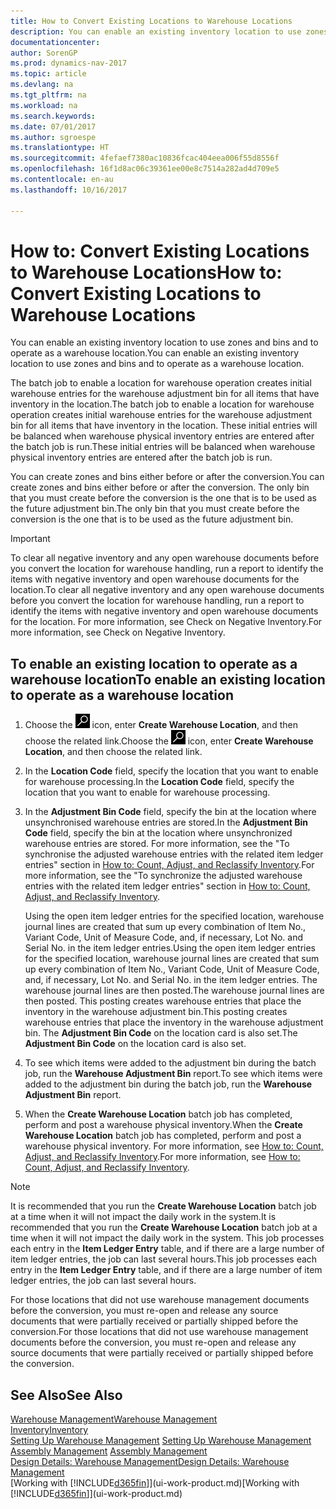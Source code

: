 ```yaml
---
title: How to Convert Existing Locations to Warehouse Locations
description: You can enable an existing inventory location to use zones and bins and to operate as a warehouse location.
documentationcenter: 
author: SorenGP
ms.prod: dynamics-nav-2017
ms.topic: article
ms.devlang: na
ms.tgt_pltfrm: na
ms.workload: na
ms.search.keywords: 
ms.date: 07/01/2017
ms.author: sgroespe
ms.translationtype: HT
ms.sourcegitcommit: 4fefaef7380ac10836fcac404eea006f55d8556f
ms.openlocfilehash: 16f1d8ac06c39361ee00e8c7514a282ad4d709e5
ms.contentlocale: en-au
ms.lasthandoff: 10/16/2017

---
```

# <a name="how-to-convert-existing-locations-to-warehouse-locations"></a><span data-ttu-id="1275f-103">How to: Convert Existing Locations to Warehouse Locations</span><span class="sxs-lookup"><span data-stu-id="1275f-103">How to: Convert Existing Locations to Warehouse Locations</span></span>
<span data-ttu-id="1275f-104">You can enable an existing inventory location to use zones and bins and to operate as a warehouse location.</span><span class="sxs-lookup"><span data-stu-id="1275f-104">You can enable an existing inventory location to use zones and bins and to operate as a warehouse location.</span></span>  

<span data-ttu-id="1275f-105">The batch job to enable a location for warehouse operation creates initial warehouse entries for the warehouse adjustment bin for all items that have inventory in the location.</span><span class="sxs-lookup"><span data-stu-id="1275f-105">The batch job to enable a location for warehouse operation creates initial warehouse entries for the warehouse adjustment bin for all items that have inventory in the location.</span></span> <span data-ttu-id="1275f-106">These initial entries will be balanced when warehouse physical inventory entries are entered after the batch job is run.</span><span class="sxs-lookup"><span data-stu-id="1275f-106">These initial entries will be balanced when warehouse physical inventory entries are entered after the batch job is run.</span></span>  

<span data-ttu-id="1275f-107">You can create zones and bins either before or after the conversion.</span><span class="sxs-lookup"><span data-stu-id="1275f-107">You can create zones and bins either before or after the conversion.</span></span> <span data-ttu-id="1275f-108">The only bin that you must create before the conversion is the one that is to be used as the future adjustment bin.</span><span class="sxs-lookup"><span data-stu-id="1275f-108">The only bin that you must create before the conversion is the one that is to be used as the future adjustment bin.</span></span>  

> [!IMPORTANT]  
>  <span data-ttu-id="1275f-109">To clear all negative inventory and any open warehouse documents before you convert the location for warehouse handling, run a report to identify the items with negative inventory and open warehouse documents for the location.</span><span class="sxs-lookup"><span data-stu-id="1275f-109">To clear all negative inventory and any open warehouse documents before you convert the location for warehouse handling, run a report to identify the items with negative inventory and open warehouse documents for the location.</span></span> <span data-ttu-id="1275f-110">For more information, see Check on Negative Inventory.</span><span class="sxs-lookup"><span data-stu-id="1275f-110">For more information, see Check on Negative Inventory.</span></span>  

## <a name="to-enable-an-existing-location-to-operate-as-a-warehouse-location"></a><span data-ttu-id="1275f-111">To enable an existing location to operate as a warehouse location</span><span class="sxs-lookup"><span data-stu-id="1275f-111">To enable an existing location to operate as a warehouse location</span></span>  
1.  <span data-ttu-id="1275f-112">Choose the ![Search for Page or Report](media/ui-search/search_small.png "Search for Page or Report icon") icon, enter **Create Warehouse Location**, and then choose the related link.</span><span class="sxs-lookup"><span data-stu-id="1275f-112">Choose the ![Search for Page or Report](media/ui-search/search_small.png "Search for Page or Report icon") icon, enter **Create Warehouse Location**, and then choose the related link.</span></span>  
2.  <span data-ttu-id="1275f-113">In the **Location Code** field, specify the location that you want to enable for warehouse processing.</span><span class="sxs-lookup"><span data-stu-id="1275f-113">In the **Location Code** field, specify the location that you want to enable for warehouse processing.</span></span>  
3.  <span data-ttu-id="1275f-114">In the **Adjustment Bin Code** field, specify the bin at the location where unsynchronised warehouse entries are stored.</span><span class="sxs-lookup"><span data-stu-id="1275f-114">In the **Adjustment Bin Code** field, specify the bin at the location where unsynchronized warehouse entries are stored.</span></span> <span data-ttu-id="1275f-115">For more information, see the "To synchronise the adjusted warehouse entries with the related item ledger entries" section in [How to: Count, Adjust, and Reclassify Inventory](inventory-how-count-adjust-reclassify.md).</span><span class="sxs-lookup"><span data-stu-id="1275f-115">For more information, see the "To synchronize the adjusted warehouse entries with the related item ledger entries" section in [How to: Count, Adjust, and Reclassify Inventory](inventory-how-count-adjust-reclassify.md).</span></span>  

    <span data-ttu-id="1275f-116">Using the open item ledger entries for the specified location, warehouse journal lines are created that sum up every combination of Item No., Variant Code, Unit of Measure Code, and, if necessary, Lot No. and Serial No. in the item ledger entries.</span><span class="sxs-lookup"><span data-stu-id="1275f-116">Using the open item ledger entries for the specified location, warehouse journal lines are created that sum up every combination of Item No., Variant Code, Unit of Measure Code, and, if necessary, Lot No. and Serial No. in the item ledger entries.</span></span> <span data-ttu-id="1275f-117">The warehouse journal lines are then posted.</span><span class="sxs-lookup"><span data-stu-id="1275f-117">The warehouse journal lines are then posted.</span></span> <span data-ttu-id="1275f-118">This posting creates warehouse entries that place the inventory in the warehouse adjustment bin.</span><span class="sxs-lookup"><span data-stu-id="1275f-118">This posting creates warehouse entries that place the inventory in the warehouse adjustment bin.</span></span> <span data-ttu-id="1275f-119">The **Adjustment Bin Code** on the location card is also set.</span><span class="sxs-lookup"><span data-stu-id="1275f-119">The **Adjustment Bin Code** on the location card is also set.</span></span>  

4.  <span data-ttu-id="1275f-120">To see which items were added to the adjustment bin during the batch job, run the **Warehouse Adjustment Bin** report.</span><span class="sxs-lookup"><span data-stu-id="1275f-120">To see which items were added to the adjustment bin during the batch job, run the **Warehouse Adjustment Bin** report.</span></span>  
5.  <span data-ttu-id="1275f-121">When the **Create Warehouse Location** batch job has completed, perform and post a warehouse physical inventory.</span><span class="sxs-lookup"><span data-stu-id="1275f-121">When the **Create Warehouse Location** batch job has completed, perform and post a warehouse physical inventory.</span></span> <span data-ttu-id="1275f-122">For more information, see [How to: Count, Adjust, and Reclassify Inventory](inventory-how-count-adjust-reclassify.md).</span><span class="sxs-lookup"><span data-stu-id="1275f-122">For more information, see [How to: Count, Adjust, and Reclassify Inventory](inventory-how-count-adjust-reclassify.md).</span></span>  

> [!NOTE]  
>  <span data-ttu-id="1275f-123">It is recommended that you run the **Create Warehouse Location** batch job at a time when it will not impact the daily work in the system.</span><span class="sxs-lookup"><span data-stu-id="1275f-123">It is recommended that you run the **Create Warehouse Location** batch job at a time when it will not impact the daily work in the system.</span></span> <span data-ttu-id="1275f-124">This job processes each entry in the **Item Ledger Entry** table, and if there are a large number of item ledger entries, the job can last several hours.</span><span class="sxs-lookup"><span data-stu-id="1275f-124">This job processes each entry in the **Item Ledger Entry** table, and if there are a large number of item ledger entries, the job can last several hours.</span></span>  

 <span data-ttu-id="1275f-125">For those locations that did not use warehouse management documents before the conversion, you must re-open and release any source documents that were partially received or partially shipped before the conversion.</span><span class="sxs-lookup"><span data-stu-id="1275f-125">For those locations that did not use warehouse management documents before the conversion, you must re-open and release any source documents that were partially received or partially shipped before the conversion.</span></span>  

## <a name="see-also"></a><span data-ttu-id="1275f-126">See Also</span><span class="sxs-lookup"><span data-stu-id="1275f-126">See Also</span></span>  
[<span data-ttu-id="1275f-127">Warehouse Management</span><span class="sxs-lookup"><span data-stu-id="1275f-127">Warehouse Management</span></span>](warehouse-manage-warehouse.md)  
[<span data-ttu-id="1275f-128">Inventory</span><span class="sxs-lookup"><span data-stu-id="1275f-128">Inventory</span></span>](inventory-manage-inventory.md)  
<span data-ttu-id="1275f-129">[Setting Up Warehouse Management](warehouse-setup-warehouse.md)   </span><span class="sxs-lookup"><span data-stu-id="1275f-129">[Setting Up Warehouse Management](warehouse-setup-warehouse.md)   </span></span>  
<span data-ttu-id="1275f-130">[Assembly Management](assembly-assemble-items.md)  </span><span class="sxs-lookup"><span data-stu-id="1275f-130">[Assembly Management](assembly-assemble-items.md)  </span></span>  
[<span data-ttu-id="1275f-131">Design Details: Warehouse Management</span><span class="sxs-lookup"><span data-stu-id="1275f-131">Design Details: Warehouse Management</span></span>](design-details-warehouse-management.md)  
<span data-ttu-id="1275f-132">[Working with [!INCLUDE[d365fin](includes/d365fin_md.md)]](ui-work-product.md)</span><span class="sxs-lookup"><span data-stu-id="1275f-132">[Working with [!INCLUDE[d365fin](includes/d365fin_md.md)]](ui-work-product.md)</span></span>

